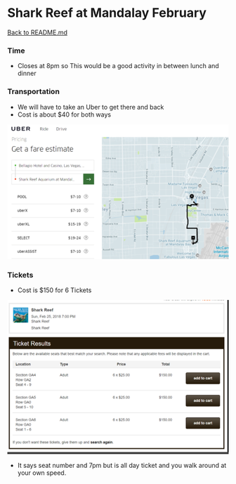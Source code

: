 # Shark Reef at Mandalay February

[Back to README.md](https://github.com/jjung759/cs4320-Trip-Project/blob/master/README.md)

### Time

* Closes at 8pm so This would be a good activity in between lunch and dinner

### Transportation

* We will have to take an Uber to get there and back
* Cost is about $40 for both ways

![Uber Estimate](/images/SharkReefTransportation.PNG "Transportation Estimate")

### Tickets

* Cost is $150 for 6 Tickets

![Tickets](/images/SharkReefTickets.PNG "Shark Reef Tickets")

* It says seat number and 7pm but is all day ticket and you walk around at your own speed.
